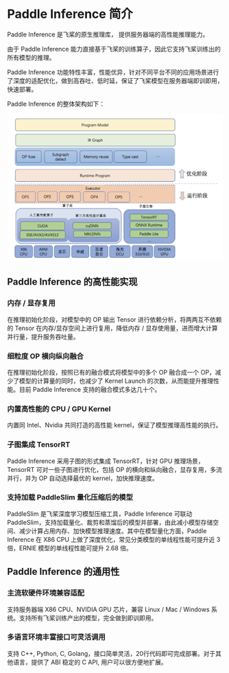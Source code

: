 # Paddle Inference 简介

Paddle Inference 是飞桨的原生推理库， 提供服务器端的高性能推理能力。

由于 Paddle Inference 能力直接基于飞桨的训练算子，因此它支持飞桨训练出的所有模型的推理。

Paddle Inference 功能特性丰富，性能优异，针对不同平台不同的应用场景进行了深度的适配优化，做到高吞吐、低时延，保证了飞桨模型在服务器端即训即用，快速部署。

Paddle Inference 的整体架构如下：

![](../images/inference_arch.png)

## Paddle Inference 的高性能实现

### 内存 / 显存复用

在推理初始化阶段，对模型中的 OP 输出 Tensor 进行依赖分析，将两两互不依赖的 Tensor 在内存/显存空间上进行复用，降低内存 / 显存使用量，进而增大计算并行量，提升服务吞吐量。

### 细粒度 OP 横向纵向融合

在推理初始化阶段，按照已有的融合模式将模型中的多个 OP 融合成一个 OP，减少了模型的计算量的同时，也减少了 Kernel Launch 的次数，从而能提升推理性能。目前 Paddle Inference 支持的融合模式多达几十个。

### 内置高性能的 CPU / GPU Kernel

内置同 Intel、Nvidia 共同打造的高性能 kernel，保证了模型推理高性能的执行。

### 子图集成 TensorRT

Paddle Inference 采用子图的形式集成 TensorRT，针对 GPU 推理场景，TensorRT 可对一些子图进行优化，包括 OP 的横向和纵向融合，显存复用，多流并行，并为 OP 自动选择最优的 kernel，加快推理速度。

### 支持加载 PaddleSlim 量化压缩后的模型

PaddleSlim 是飞桨深度学习模型压缩工具，Paddle Inference 可联动 PaddleSlim，支持加载量化、裁剪和蒸馏后的模型并部署，由此减小模型存储空间、减少计算占用内存、加快模型推理速度。其中在模型量化方面，Paddle Inference 在 X86 CPU 上做了深度优化，常见分类模型的单线程性能可提升近 3 倍，ERNIE 模型的单线程性能可提升 2.68 倍。

## Paddle Inference 的通用性

### 主流软硬件环境兼容适配

支持服务器端 X86 CPU、NVIDIA GPU 芯片，兼容 Linux / Mac / Windows 系统。支持所有飞桨训练产出的模型，完全做到即训即用。

### 多语言环境丰富接口可灵活调用

支持 C++, Python, C, Golang，接口简单灵活，20行代码即可完成部署。对于其他语言，提供了 ABI 稳定的 C API, 用户可以很方便地扩展。

